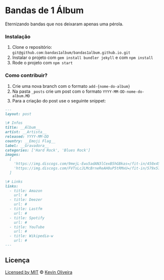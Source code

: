 # Bandas de 1 Álbum

Eternizando bandas que nos deixaram apenas uma pérola.

### Instalação

1. Clone o repositório: `git@github.com:bandas1album/bandas1album.github.io.git`
2. Instalar o projeto com `gem install bundler jekyll` e com `npm install`
3. Rode o projeto com `npm start`

### Como contribuir?

1. Crie uma nova branch com o formato `add-{nome-do-album}`
2. Na pasta `_posts` crie um post com o formato `YYYY-MM-DD-nome-do-album.MD`
3. Para a criação do post use o seguinte snippet:

```md
---
layout: post

\# Infos
title: __Álbum__
artist: __Artista__
released: YYYY-MM-DD
country: __Emoji Flag__
label: __Gravadora__
categories: ['Hard Rock', 'Blues Rock']
images:
  [
    'https://img.discogs.com/9mejL-Ewu5adAN3lCexB5hGBkas=/fit-in/450x450/filters:strip_icc():format(jpeg):mode_rgb():quality(90)/discogs-images/R-2501404-1287472563.jpeg.jpg',
    'https://img.discogs.com/FVTsLcJLMcBrneReAH0uP5tRMxU=/fit-in/579x571/filters:strip_icc():format(jpeg):mode_rgb():quality(90)/discogs-images/R-2501404-1363027602-6076.jpeg.jpg',
  ]

\# Links
links:
  - title: Amazon
    url: #
  - title: Deezer
    url: #
  - title: Lastfm
    url: #
  - title: Spotify
    url: #
  - title: YouTube
    url: #
  - title: Wikipedia-w
    url: #
---
```

## Licença

[Licensed by MIT](/LICENSE) &copy; [Kevin Oliveira](https://github.com/kvnol)
